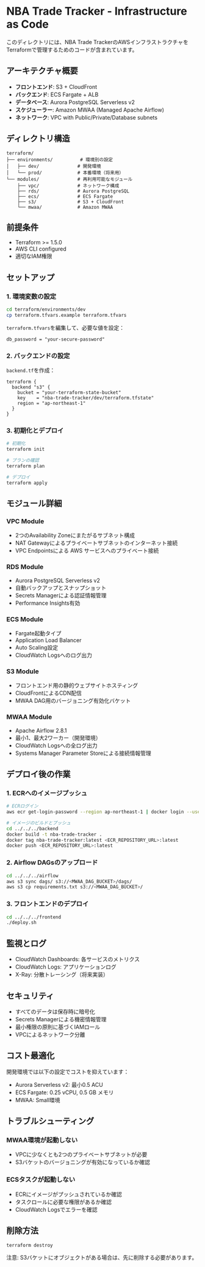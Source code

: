 # NBA Trade Tracker - Infrastructure as Code

このディレクトリには、NBA Trade TrackerのAWSインフラストラクチャをTerraformで管理するためのコードが含まれています。

## アーキテクチャ概要

- **フロントエンド**: S3 + CloudFront
- **バックエンド**: ECS Fargate + ALB
- **データベース**: Aurora PostgreSQL Serverless v2
- **スケジューラー**: Amazon MWAA (Managed Apache Airflow)
- **ネットワーク**: VPC with Public/Private/Database subnets

## ディレクトリ構造

```
terraform/
├── environments/          # 環境別の設定
│   ├── dev/              # 開発環境
│   └── prod/             # 本番環境（将来用）
└── modules/              # 再利用可能なモジュール
    ├── vpc/              # ネットワーク構成
    ├── rds/              # Aurora PostgreSQL
    ├── ecs/              # ECS Fargate
    ├── s3/               # S3 + CloudFront
    └── mwaa/             # Amazon MWAA
```

## 前提条件

- Terraform >= 1.5.0
- AWS CLI configured
- 適切なIAM権限

## セットアップ

### 1. 環境変数の設定

```bash
cd terraform/environments/dev
cp terraform.tfvars.example terraform.tfvars
```

`terraform.tfvars`を編集して、必要な値を設定：

```hcl
db_password = "your-secure-password"
```

### 2. バックエンドの設定

`backend.tf`を作成：

```hcl
terraform {
  backend "s3" {
    bucket = "your-terraform-state-bucket"
    key    = "nba-trade-tracker/dev/terraform.tfstate"
    region = "ap-northeast-1"
  }
}
```

### 3. 初期化とデプロイ

```bash
# 初期化
terraform init

# プランの確認
terraform plan

# デプロイ
terraform apply
```

## モジュール詳細

### VPC Module
- 2つのAvailability Zoneにまたがるサブネット構成
- NAT Gatewayによるプライベートサブネットのインターネット接続
- VPC Endpointsによる AWS サービスへのプライベート接続

### RDS Module
- Aurora PostgreSQL Serverless v2
- 自動バックアップとスナップショット
- Secrets Managerによる認証情報管理
- Performance Insights有効

### ECS Module
- Fargate起動タイプ
- Application Load Balancer
- Auto Scaling設定
- CloudWatch Logsへのログ出力

### S3 Module
- フロントエンド用の静的ウェブサイトホスティング
- CloudFrontによるCDN配信
- MWAA DAG用のバージョニング有効化バケット

### MWAA Module
- Apache Airflow 2.8.1
- 最小1、最大2ワーカー（開発環境）
- CloudWatch Logsへの全ログ出力
- Systems Manager Parameter Storeによる接続情報管理

## デプロイ後の作業

### 1. ECRへのイメージプッシュ

```bash
# ECRログイン
aws ecr get-login-password --region ap-northeast-1 | docker login --username AWS --password-stdin <ECR_REPOSITORY_URL>

# イメージのビルドとプッシュ
cd ../../../backend
docker build -t nba-trade-tracker .
docker tag nba-trade-tracker:latest <ECR_REPOSITORY_URL>:latest
docker push <ECR_REPOSITORY_URL>:latest
```

### 2. Airflow DAGsのアップロード

```bash
cd ../../../airflow
aws s3 sync dags/ s3://<MWAA_DAG_BUCKET>/dags/
aws s3 cp requirements.txt s3://<MWAA_DAG_BUCKET>/
```

### 3. フロントエンドのデプロイ

```bash
cd ../../../frontend
./deploy.sh
```

## 監視とログ

- CloudWatch Dashboards: 各サービスのメトリクス
- CloudWatch Logs: アプリケーションログ
- X-Ray: 分散トレーシング（将来実装）

## セキュリティ

- すべてのデータは保存時に暗号化
- Secrets Managerによる機密情報管理
- 最小権限の原則に基づくIAMロール
- VPCによるネットワーク分離

## コスト最適化

開発環境では以下の設定でコストを抑えています：
- Aurora Serverless v2: 最小0.5 ACU
- ECS Fargate: 0.25 vCPU, 0.5 GB メモリ
- MWAA: Small環境

## トラブルシューティング

### MWAA環境が起動しない
- VPCに少なくとも2つのプライベートサブネットが必要
- S3バケットのバージョニングが有効になっているか確認

### ECSタスクが起動しない
- ECRにイメージがプッシュされているか確認
- タスクロールに必要な権限があるか確認
- CloudWatch Logsでエラーを確認

## 削除方法

```bash
terraform destroy
```

注意: S3バケットにオブジェクトがある場合は、先に削除する必要があります。